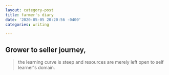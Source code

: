 ```yaml
---
layout: category-post
title: farmer's diary
date: '2020-05-05 20:20:56 -0400'
categories: writing

---
```

## Grower to seller journey,
> the learning curve is steep and resources are merely left open to self learner's domain.